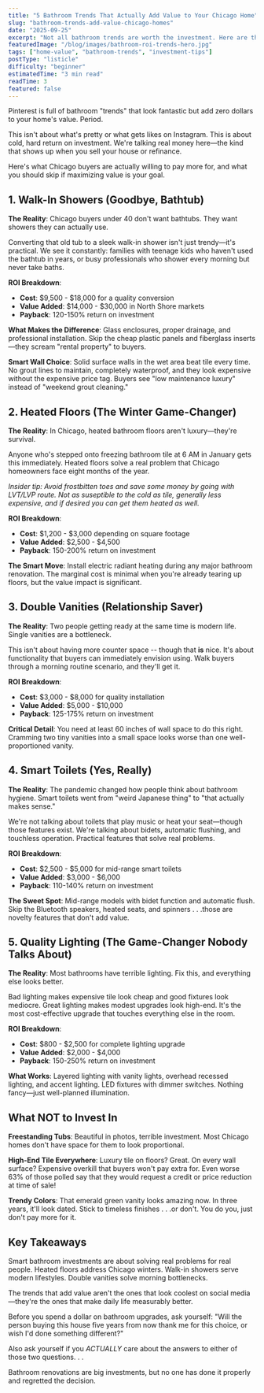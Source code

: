 ```yaml
---
title: "5 Bathroom Trends That Actually Add Value to Your Chicago Home"
slug: "bathroom-trends-add-value-chicago-homes"
date: "2025-09-25"
excerpt: "Not all bathroom trends are worth the investment. Here are the five upgrades that Chicago buyers actually pay more for."
featuredImage: "/blog/images/bathroom-roi-trends-hero.jpg"
tags: ["home-value", "bathroom-trends", "investment-tips"]
postType: "listicle"
difficulty: "beginner"
estimatedTime: "3 min read"
readTime: 3
featured: false
---
```

Pinterest is full of bathroom "trends" that look fantastic but add zero dollars to your home's value. Period.

This isn't about what's pretty or what gets likes on Instagram. This is about cold, hard return on investment. We're talking real money here—the kind that shows up when you sell your house or refinance.

Here's what Chicago buyers are actually willing to pay more for, and what you should skip if maximizing value is your goal.

## 1. Walk-In Showers (Goodbye, Bathtub)

**The Reality**: Chicago buyers under 40 don't want bathtubs. They want showers they can actually use.

Converting that old tub to a sleek walk-in shower isn't just trendy—it's practical. We see it constantly: families with teenage kids who haven't used the bathtub in years, or busy professionals who shower every morning but never take baths.

**ROI Breakdown**:
- **Cost**: $9,500 - $18,000 for a quality conversion
- **Value Added**: $14,000 - $30,000 in North Shore markets
- **Payback**: 120-150% return on investment

**What Makes the Difference**: Glass enclosures, proper drainage, and professional installation. Skip the cheap plastic panels and fiberglass inserts—they scream "rental property" to buyers.

**Smart Wall Choice**: Solid surface walls in the wet area beat tile every time. No grout lines to maintain, completely waterproof, and they look expensive without the expensive price tag. Buyers see "low maintenance luxury" instead of "weekend grout cleaning."

## 2. Heated Floors (The Winter Game-Changer)

**The Reality**: In Chicago, heated bathroom floors aren't luxury—they're survival.

Anyone who's stepped onto freezing bathroom tile at 6 AM in January gets this immediately. Heated floors solve a real problem that Chicago homeowners face eight months of the year.

*Insider tip: Avoid frostbitten toes and save some money by going with LVT/LVP route. Not as suseptible to the cold as tile, generally less expensive, and if desired you can get them heated as well.*

**ROI Breakdown**:
- **Cost**: $1,200 - $3,000 depending on square footage
- **Value Added**: $2,500 - $4,500
- **Payback**: 150-200% return on investment

**The Smart Move**: Install electric radiant heating during any major bathroom renovation. The marginal cost is minimal when you're already tearing up floors, but the value impact is significant.

## 3. Double Vanities (Relationship Saver)

**The Reality**: Two people getting ready at the same time is modern life. Single vanities are a bottleneck.

This isn't about having more counter space -- though that **is** nice. It's about functionality that buyers can immediately envision using. Walk buyers through a morning routine scenario, and they'll get it.

**ROI Breakdown**:
- **Cost**: $3,000 - $8,000 for quality installation
- **Value Added**: $5,000 - $10,000
- **Payback**: 125-175% return on investment

**Critical Detail**: You need at least 60 inches of wall space to do this right. Cramming two tiny vanities into a small space looks worse than one well-proportioned vanity.

## 4. Smart Toilets (Yes, Really)

**The Reality**: The pandemic changed how people think about bathroom hygiene. Smart toilets went from "weird Japanese thing" to "that actually makes sense."

We're not talking about toilets that play music or heat your seat—though those features exist. We're talking about bidets, automatic flushing, and touchless operation. Practical features that solve real problems.

**ROI Breakdown**:
- **Cost**: $2,500 - $5,000 for mid-range smart toilets
- **Value Added**: $3,000 - $6,000
- **Payback**: 110-140% return on investment

**The Sweet Spot**: Mid-range models with bidet function and automatic flush. Skip the Bluetooth speakers, heated seats, and spinners . . .those are novelty features that don't add value.

## 5. Quality Lighting (The Game-Changer Nobody Talks About)

**The Reality**: Most bathrooms have terrible lighting. Fix this, and everything else looks better.

Bad lighting makes expensive tile look cheap and good fixtures look mediocre. Great lighting makes modest upgrades look high-end. It's the most cost-effective upgrade that touches everything else in the room.

**ROI Breakdown**:
- **Cost**: $800 - $2,500 for complete lighting upgrade
- **Value Added**: $2,000 - $4,000
- **Payback**: 150-250% return on investment

**What Works**: Layered lighting with vanity lights, overhead recessed lighting, and accent lighting. LED fixtures with dimmer switches. Nothing fancy—just well-planned illumination.

## What NOT to Invest In

**Freestanding Tubs**: Beautiful in photos, terrible investment. Most Chicago homes don't have space for them to look proportional.

**High-End Tile Everywhere**: Luxury tile on floors? Great. On every wall surface? Expensive overkill that buyers won't pay extra for. Even worse 63% of those polled say that they would request a credit or price reduction at time of sale!

**Trendy Colors**: That emerald green vanity looks amazing now. In three years, it'll look dated. Stick to timeless finishes . . .or don't. You do you, just don't pay more for it.

## Key Takeaways

Smart bathroom investments are about solving real problems for real people. Heated floors address Chicago winters. Walk-in showers serve modern lifestyles. Double vanities solve morning bottlenecks.

The trends that add value aren't the ones that look coolest on social media—they're the ones that make daily life measurably better.

Before you spend a dollar on bathroom upgrades, ask yourself: 
"Will the person buying this house five years from now thank me for this choice, or wish I'd done something different?"

Also ask yourself if you *ACTUALLY* care about the answers to either of those two questions.  . .

Bathroom renovations are big investments, but no one has done it properly and regretted the decision.

